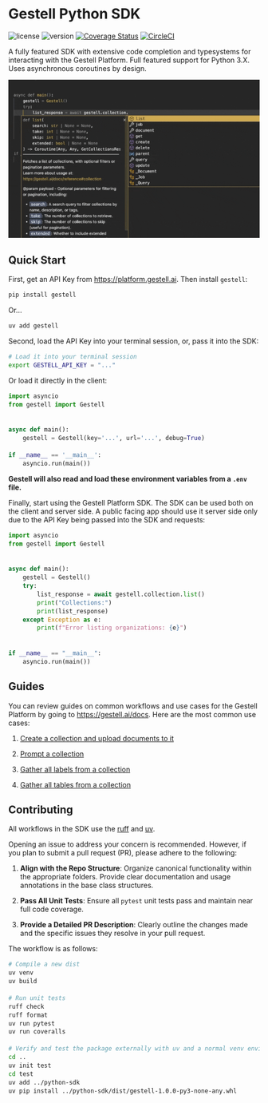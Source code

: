 # Gestell Python SDK

![license](https://img.shields.io/badge/license-MIT-blue)
![version](https://img.shields.io/badge/version-1.0.0-blue)
[![Coverage Status](https://coveralls.io/repos/github/Gestell-AI/python-sdk/badge.svg?branch=master)](https://coveralls.io/github/Gestell-AI/python-sdk?branch=master)
[![CircleCI](https://dl.circleci.com/status-badge/img/circleci/7sUmZuDYQ6cd8WbCiCCnfR/4vJwvhbzy5DseAhXZ59L2t/tree/master.svg?style=svg)](https://dl.circleci.com/status-badge/redirect/circleci/7sUmZuDYQ6cd8WbCiCCnfR/4vJwvhbzy5DseAhXZ59L2t/tree/master)

A fully featured SDK with extensive code completion and typesystems for interacting with the Gestell Platform. Full featured support for Python 3.X. Uses asynchronous coroutines by design.

![Project Preview](https://github.com/Gestell-AI/python-sdk/blob/master/preview.gif?raw=true)

## Quick Start

First, get an API Key from <https://platform.gestell.ai>. Then install `gestell`:

```bash
pip install gestell
```

Or...

```bash
uv add gestell
```

Second, load the API Key into your terminal session, or, pass it into the SDK:

```bash
# Load it into your terminal session
export GESTELL_API_KEY = "..."
```

Or load it directly in the client:

```python
import asyncio
from gestell import Gestell


async def main():
    gestell = Gestell(key='...', url='...', debug=True)

if __name__ == '__main__':
    asyncio.run(main())
```

**Gestell will also read and load these environment variables from a `.env` file.**

Finally, start using the Gestell Platform SDK. The SDK can be used both on the client and server side. A public facing app should use it server side only due to the API Key being passed into the SDK and requests:

```python
import asyncio
from gestell import Gestell


async def main():
    gestell = Gestell()
    try:
        list_response = await gestell.collection.list()
        print("Collections:")
        print(list_response)
    except Exception as e:
        print(f"Error listing organizations: {e}")


if __name__ == "__main__":
    asyncio.run(main())
```

## Guides

You can review guides on common workflows and use cases for the Gestell Platform by going to <https://gestell.ai/docs>. Here are the most common use cases:

1. [Create a collection and upload documents to it](https://gestell.ai/docs/quick-start)

2. [Prompt a collection](https://gestell.ai/docs/prompt)

3. [Gather all labels from a collection](https://gestell.ai/docs/labels)

4. [Gather all tables from a collection](https://gestell.ai/docs/tables)

## Contributing

All workflows in the SDK use the [ruff](https://github.com/astral-sh/ruff) and [uv](https://github.com/astral-sh/uv).

Opening an issue to address your concern is recommended. However, if you plan to submit a pull request (PR), please adhere to the following:

 1. **Align with the Repo Structure**: Organize canonical functionality within the appropriate folders. Provide clear documentation and usage annotations in the base class structures.

 2. **Pass All Unit Tests**: Ensure all `pytest` unit tests pass and maintain near full code coverage.

 3. **Provide a Detailed PR Description**: Clearly outline the changes made and the specific issues they resolve in your pull request.

The workflow is as follows:

```bash
# Compile a new dist
uv venv
uv build

# Run unit tests
ruff check
ruff format
uv run pytest
uv run coveralls

# Verify and test the package externally with uv and a normal venv environment
cd ..
uv init test
cd test
uv add ../python-sdk
uv pip install ../python-sdk/dist/gestell-1.0.0-py3-none-any.whl
```
